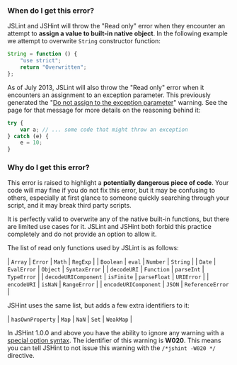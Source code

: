 <!---
{
    "titles": [
        "Read only"
    ],
    "tools": [
        "jslint",
        "jshint"
    ],
    "author": "jallardice",
    "slugs": [
        "read-only"
    ]
}
-->

### When do I get this error?

JSLint and JSHint will throw the "Read only" error when they encounter an attempt to **assign a value to built-in native
object**. In the following example we attempt to overwrite `String` constructor function:

```javascript
String = function () {
    "use strict";
    return "Overwritten";
};
```

As of July 2013, JSLint will also throw the "Read only" error when it encounters an assignment to an exception
parameter. This previously generated the "[Do not assign to the exception parameter](/no-exception-assignment)" warning.
See the page for that message for more details on the reasoning behind it:

```javascript
try {
    var a; // ... some code that might throw an exception
} catch (e) {
    e = 10;
}
```

### Why do I get this error?

This error is raised to highlight a **potentially dangerous piece of code**. Your code will may fine if you do not fix
this error, but it may be confusing to others, especially at first glance to someone quickly searching through your
script, and it may break third party scripts.

It is perfectly valid to overwrite any of the native built-in functions, but there are limited use cases for it. JSLint
and JSHint both forbid this practice completely and do not provide an option to allow it.

The list of read only functions used by JSLint is as follows:

| `Array`              | `Error`     | `Math`           | `RegExp`      |
| `Boolean`            | `eval`      | `Number`         | `String`      |
| `Date`               | `EvalError` | `Object`         | `SyntaxError` |
| `decodeURI`          | `Function`  | `parseInt`       | `TypeError`   |
| `decodeURIComponent` | `isFinite`  | `parseFloat`     | `URIError`    |
| `encodeURI`          | `isNaN`     | `RangeError`     |
| `encodeURIComponent` | `JSON`      | `ReferenceError` |

JSHint uses the same list, but adds a few extra identifiers to it:

| `hasOwnProperty` | `Map` | `NaN` | `Set` | `WeakMap` |

In JSHint 1.0.0 and above you have the ability to ignore any warning with a [special option
syntax](http://jshint.com/docs/#options). The identifier of this warning is **W020**. This means you can tell JSHint to
not issue this warning with the `/*jshint -W020 */` directive.
